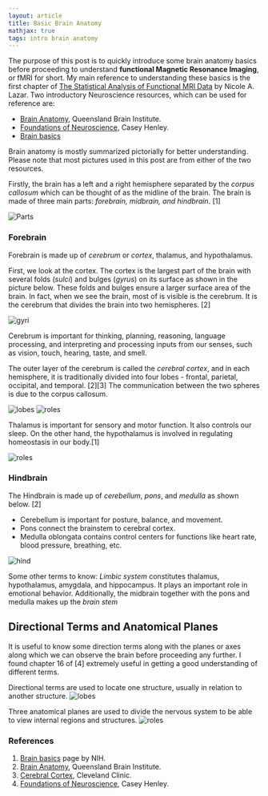 ```yaml
---
layout: article
title: Basic Brain Anatomy
mathjax: true
tags: intro brain anatomy
---
```


The purpose of this post is to quickly introduce some brain anatomy basics before proceeding to understand **functional Magnetic Resonance Imaging**, or fMRI for short. My main reference to understanding these basics is the first chapter of [The Statistical Analysis of Functional MRI Data](https://doi.org/10.1007/978-0-387-78191-4) by Nicole A. Lazar. Two introductory Neuroscience resources, which can be used for reference are:
* [Brain Anatomy](https://qbi.uq.edu.au/brain/brain-anatomy), Queensland Brain Institute.
* [Foundations of Neuroscience](https://openbooks.lib.msu.edu/neuroscience/), Casey Henley.
* [Brain basics](https://www.ninds.nih.gov/health-information/public-education/brain-basics/brain-basics-know-your-brain)

Brain anatomy is mostly summarized pictorially for better understanding. Please note that most pictures used in this post are from either of the two resources.

Firstly, the brain has a left and a right hemisphere separated by the *corpus callosum* which can be thought of as the midline of the brain. The brain is made of three main parts: *forebrain, midbrain, and hindbrain*. [1]

![Parts](/images/parts.png)

### Forebrain
Forebrain is made up of *cerebrum* or *cortex*, thalamus, and hypothalamus. 

First, we look at the cortex. The cortex is the largest part of the brain with several folds (*sulci*) and bulges (*gyrus*) on its surface as shown in the picture below. These folds and bulges ensure a larger surface area of the brain. In fact, when we see the brain, most of is visible is the cerebrum. It is the cerebrum that divides the brain into two hemispheres. [2]

![gyri](/images/gyri.png)

Cerebrum is important for thinking, planning, reasoning, language processing, and interpreting and processing inputs from our senses, such as vision, touch, hearing, taste, and smell.

The outer layer of the cerebrum is called the *cerebral cortex*, and in each hemisphere, it is traditionally divided into four lobes - frontal, parietal, occipital, and temporal. [2][3] The communication between the two spheres is due to the corpus callosum.

![lobes](/images/lobes.png) ![roles](/images/roles.png)

Thalamus is important for sensory and motor function. It also controls our sleep. On the other hand, the hypothalamus is involved in regulating homeostasis in our body.[1]

![roles](/images/thal.png)

### Hindbrain
The Hindbrain is made up of *cerebellum*, *pons*, and *medulla* as shown below. [2] 
- Cerebellum is important for posture, balance, and movement.
- Pons connect the brainstem to cerebral cortex.
- Medulla oblongata contains control centers for functions like heart rate, blood pressure, breathing, etc.

![hind](/images/hindbrain.png)

Some other terms to know:
*Limbic system* constitutes thalamus, hypothalamus, amygdala, and hippocampus. It plays an important role in emotional behavior. Additionally, the midbrain together with the pons and medulla makes up the *brain stem*

## Directional Terms and Anatomical Planes
It is useful to know some direction terms along with the planes or axes along which we can observe the brain before proceeding any further. I found chapter 16 of [4] extremely useful in getting a good understanding of different terms. 

Directional terms are used to locate one structure, usually in relation to another structure. 
![lobes](/images/directions.png) 

Three anatomical planes are used to divide the nervous system to be able to view internal regions and structures. 
![roles](/images/planes.png)

### References
1. [Brain basics](https://www.ninds.nih.gov/health-information/public-education/brain-basics/brain-basics-know-your-brain) page by NIH.
2. [Brain Anatomy](https://qbi.uq.edu.au/brain/brain-anatomy), Queensland Brain Institute.
3. [Cerebral Cortex](https://my.clevelandclinic.org/health/articles/23073-cerebral-cortex), Cleveland Clinic.
4. [Foundations of Neuroscience](https://openbooks.lib.msu.edu/neuroscience/), Casey Henley.

